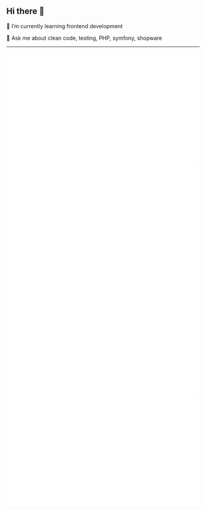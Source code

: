 ## Hi there 👋

🌱 I’m currently learning frontend development

💬 Ask me about clean code, testing, PHP, symfony, shopware

---

![](https://raw.githubusercontent.com/bneumann97/github-stats/master/generated/overview.svg#gh-dark-mode-only)
![](https://raw.githubusercontent.com/bneumann97/github-stats/master/generated/overview.svg#gh-light-mode-only)
![](https://raw.githubusercontent.com/bneumann97/github-stats/master/generated/languages.svg#gh-dark-mode-only)
![](https://raw.githubusercontent.com/bneumann97/github-stats/master/generated/languages.svg#gh-light-mode-only)

<!--
**bneumann97/bneumann97** is a ✨ _special_ ✨ repository because its `README.md` (this file) appears on your GitHub profile.

Here are some ideas to get you started:

- 🔭 I’m currently working on ...
- 🌱 I’m currently learning ...
- 👯 I’m looking to collaborate on ...
- 🤔 I’m looking for help with ...
- 💬 Ask me about ...
- 📫 How to reach me: ...
- 😄 Pronouns: ...
- ⚡ Fun fact: ...
-->
